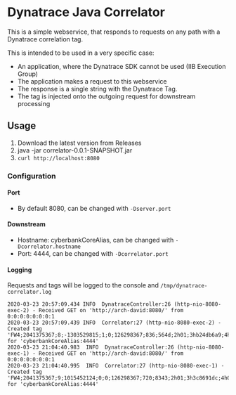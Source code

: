 # Dynatrace Java Correlator

This is a simple webservice, that responds to requests on any path with a Dynatrace correlation tag.

This is intended to be used in a very specific case:

* An application, where the Dynatrace SDK cannot be used (IIB Execution Group)
* The application makes a request to this webservice
* The response is a single string with the Dynatrace Tag.
* The tag is injected onto the outgoing request for downstream processing

## Usage

1. Download the latest version from Releases
2. java -jar correlator-0.0.1-SNAPSHOT.jar
3. `curl http://localhost:8080`

### Configuration

#### Port

* By default 8080, can be changed with `-Dserver.port` 

#### Downstream

* Hostname: cyberbankCoreAlias, can be changed with `-Dcorrelator.hostname`
* Port: 4444, can be changed with `-Dcorrelator.port`

#### Logging

Requests and tags will be logged to the console and `/tmp/dynatrace-correlator.log`

```log
2020-03-23 20:57:09.434 INFO  DynatraceController:26 (http-nio-8080-exec-2) - Received GET on 'http://arch-david:8080/' from 0:0:0:0:0:0:0:1
2020-03-23 20:57:09.439 INFO  Correlator:27 (http-nio-8080-exec-2) - Created tag 'FW4;2041375367;8;-1303529815;1;0;126298367;836;564d;2h01;3hb24db6a9;4h01' for 'cyberbankCoreAlias:4444'
2020-03-23 21:04:40.983  INFO  DynatraceController:26 (http-nio-8080-exec-1) - Received GET on 'http://arch-david:8080/' from 0:0:0:0:0:0:0:1
2020-03-23 21:04:40.995  INFO  Correlator:27 (http-nio-8080-exec-1) - Created tag 'FW4;2041375367;9;1015452124;0;0;126298367;720;8343;2h01;3h3c8691dc;4h00' for 'cyberbankCoreAlias:4444'
```